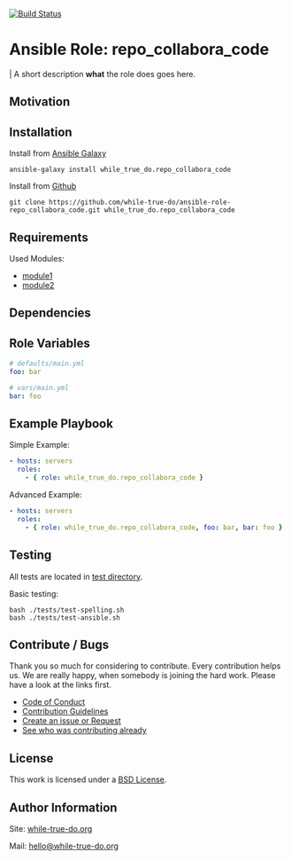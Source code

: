 [![Build Status](https://travis-ci.org/while-true-do/ansible-role-repo_collabora_code.svg?branch=master)](https://travis-ci.org/while-true-do/ansible-role-repo_collabora_code)

# Ansible Role: repo_collabora_code
| A short description **what** the role does goes here.

<!--
-  Explain a bit more, if needed.
-  You can use bullets or write a small text
-->

## Motivation

<!-- Explain a bit **why** this role is needed. -->

## Installation

Install from [Ansible Galaxy](https://galaxy.ansible.com/while_true_do/repo_collabora_code)

```
ansible-galaxy install while_true_do.repo_collabora_code
```

Install from [Github](https://github.com/while-true-do/ansible-role-repo_collabora_code)

```
git clone https://github.com/while-true-do/ansible-role-repo_collabora_code.git while_true_do.repo_collabora_code
```

## Requirements

Used Modules:

-   [module1](link)
-   [module2](link)

## Dependencies

<!--
Describe, if other roles are needed and link them here.
You also have to put the dependencies in the requirements.yml.

```
ansible-galaxy install -r requirements.yml
```

If nothing is needed, please write "None."
-->

## Role Variables

<!--
The variable files should explain itself and pasted/linked here.
Explanation should be done **in** the files, if needed.
-->

```yaml
# defaults/main.yml
foo: bar
```

```yaml
# vars/main.yml
bar: foo
```

## Example Playbook

Simple Example:

```yaml
- hosts: servers
  roles:
    - { role: while_true_do.repo_collabora_code }
```

Advanced Example:

```yaml
- hosts: servers
  roles:
    - { role: while_true_do.repo_collabora_code, foo: bar, bar: foo }
```

## Testing

All tests are located in [test directory](./tests/).

Basic testing:

```
bash ./tests/test-spelling.sh
bash ./tests/test-ansible.sh
```

## Contribute / Bugs

Thank you so much for considering to contribute. Every contribution helps us.
We are really happy, when somebody is joining the hard work. Please have a look
at the links first.

-   [Code of Conduct](./docs/CODE_OF_CONDUCT.md)
-   [Contribution Guidelines](./docs/CONTRIBUTING.md)
-   [Create an issue or Request](https://github.com/while-true-do/ansible-role-repo_collabora_code/issues)
-   [See who was contributing already](https://github.com/while-true-do/ansible-role-repo_collabora_code/graphs/contributors)

## License

This work is licensed under a [BSD License](https://opensource.org/licenses/BSD-3-Clause).

## Author Information

Site: [while-true-do.org](https://while-true-do.org)

Mail: [hello@while-true-do.org](mailto:hello@while-true-do.org)